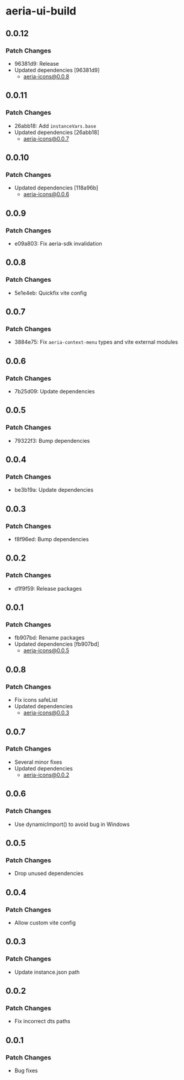 # aeria-ui-build

## 0.0.12

### Patch Changes

- 96381d9: Release
- Updated dependencies [96381d9]
  - aeria-icons@0.0.8

## 0.0.11

### Patch Changes

- 26abb18: Add `instanceVars.base`
- Updated dependencies [26abb18]
  - aeria-icons@0.0.7

## 0.0.10

### Patch Changes

- Updated dependencies [118a96b]
  - aeria-icons@0.0.6

## 0.0.9

### Patch Changes

- e09a803: Fix aeria-sdk invalidation

## 0.0.8

### Patch Changes

- 5e1e4eb: Quickfix vite config

## 0.0.7

### Patch Changes

- 3884e75: Fix `aeria-context-menu` types and vite external modules

## 0.0.6

### Patch Changes

- 7b25d09: Update dependencies

## 0.0.5

### Patch Changes

- 79322f3: Bump dependencies

## 0.0.4

### Patch Changes

- be3b19a: Update dependencies

## 0.0.3

### Patch Changes

- f8f96ed: Bump dependencies

## 0.0.2

### Patch Changes

- d1f9f59: Release packages

## 0.0.1

### Patch Changes

- fb907bd: Rename packages
- Updated dependencies [fb907bd]
  - aeria-icons@0.0.5

## 0.0.8

### Patch Changes

- Fix icons safeList
- Updated dependencies
  - aeria-icons@0.0.3

## 0.0.7

### Patch Changes

- Several minor fixes
- Updated dependencies
  - aeria-icons@0.0.2

## 0.0.6

### Patch Changes

- Use dynamicImport() to avoid bug in Windows

## 0.0.5

### Patch Changes

- Drop unused dependencies

## 0.0.4

### Patch Changes

- Allow custom vite config

## 0.0.3

### Patch Changes

- Update instance.json path

## 0.0.2

### Patch Changes

- Fix incorrect dts paths

## 0.0.1

### Patch Changes

- Bug fixes
